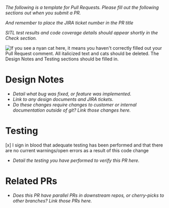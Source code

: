 *The following is a template for Pull Requests. Please fill out the following sections out when you submit a PR.*

*And remember to place the JIRA ticket number in the PR title*

*SITL test results and code coverage details should appear shortly in the Check section.*

![If you see a nyan cat here, it means you haven't correctly filled out your Pull Request comment. All italicized text and cats should be deleted. The Design Notes and Testing sections should be filled in.](https://camo.githubusercontent.com/e93a81d71929745e7b53ef001d056391cd02543cb74c272d64c263826459d1b3/68747470733a2f2f6d656469612e74656e6f722e636f6d2f696d616765732f34313262316161393134396439386435363164663632646232323165303738392f74656e6f722e676966)
 
 
# Design Notes
- *Detail what bug was fixed, or feature was implemented.*
- *Link to any design documents and JIRA tickets.*
- *Do these changes require changes to customer or internal documentation outside of git? Link those changes here.*

# Testing

 [x] I sign in blood that adequate testing has been performed and that there are no current warnings/open errors as a result of this code change 

- *Detail the testing you have performed to verify this PR here.*

# Related PRs
- *Does this PR have parallel PRs in downstream repos, or cherry-picks to other branches? Link those PRs here.*
